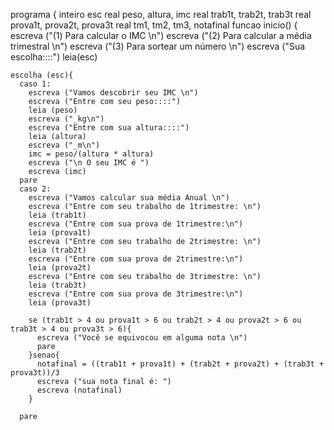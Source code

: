 programa {
  inteiro esc
  real peso, altura, imc
  real trab1t, trab2t, trab3t
  real prova1t, prova2t, prova3t
  real tm1, tm2, tm3, notafinal
  funcao inicio() {
    escreva ("(1) Para calcular o IMC \n")
    escreva ("(2) Para calcular a média trimestral \n")
    escreva ("(3) Para sortear um número \n")
    escreva ("Sua escolha::::")
    leia(esc)

    escolha (esc){
      caso 1:
        escreva ("Vamos descobrir seu IMC \n")
        escreva ("Entre com seu peso::::")
        leia (peso)
        escreva ("_kg\n")
        escreva ("Entre com sua altura::::")
        leia (altura)
        escreva ("_m\n")
        imc = peso/(altura * altura)
        escreva ("\n O seu IMC é ")
        escreva (imc)
      pare
      caso 2:
        escreva ("Vamos calcular sua média Anual \n") 
        escreva ("Entre com seu trabalho de 1trimestre: \n")
        leia (trab1t)   
        escreva ("Entre com sua prova de 1trimestre:\n")
        leia (prova1t)   
        escreva ("Entre com seu trabalho de 2trimestre: \n")
        leia (trab2t)   
        escreva ("Entre com sua prova de 2trimestre:\n")
        leia (prova2t) 
        escreva ("Entre com seu trabalho de 3trimestre: \n")
        leia (trab3t)   
        escreva ("Entre com sua prova de 3trimestre:\n")
        leia (prova3t) 

        se (trab1t > 4 ou prova1t > 6 ou trab2t > 4 ou prova2t > 6 ou trab3t > 4 ou prova3t > 6){
          escreva ("Você se equivocou em alguma nota \n")
          pare
        }senao{
          notafinal = ((trab1t + prova1t) + (trab2t + prova2t) + (trab3t + prova3t))/3
          escreva ("sua nota final é: ")
          escreva (notafinal)
        }

      pare
